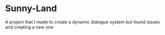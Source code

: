 # Sunny-Land
 A project that I made to create a dynamic dialogue system but found issues and creating a new one
